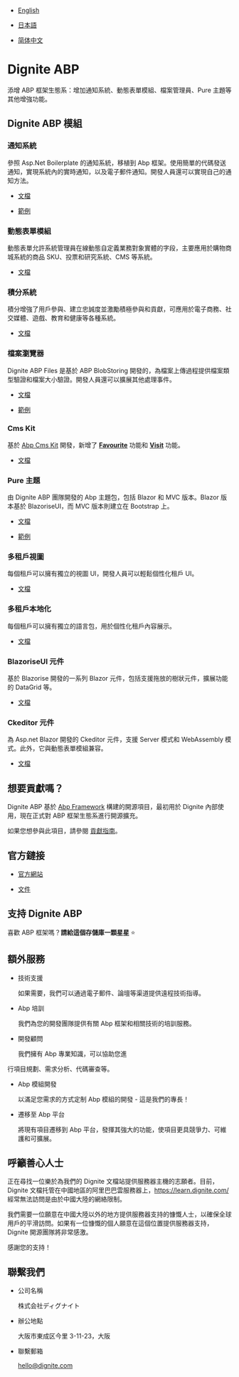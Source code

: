 
- [English](README.md)

- [日本語](README.ja.md)

- [简体中文](README.zh_Hans.md)

# Dignite ABP

添增 ABP 框架生態系：增加通知系統、動態表單模組、檔案管理員、Pure 主題等其他增強功能。

## Dignite ABP 模組

### 通知系統

參照 Asp.Net Boilerplate 的通知系統，移植到 Abp 框架。使用簡單的代碼發送通知，實現系統內的實時通知，以及電子郵件通知。開發人員還可以實現自己的通知方法。

- [文檔](https://learn.dignite.com/zh-Hans/abp/latest/Notifications)

- [範例](https://github.com/dignite-projects/dignite-abp/tree/main/samples/NotificationCenterSample)

### 動態表單模組

動態表單允許系統管理員在線動態自定義業務對象實體的字段，主要應用於購物商城系統的商品 SKU、投票和研究系統、CMS 等系統。

- [文檔](https://learn.dignite.com/zh-Hans/abp/latest/Dynamic-Forms)

### 積分系統

積分增強了用戶參與、建立忠誠度並激勵積極參與和貢獻，可應用於電子商務、社交媒體、遊戲、教育和健康等各種系統。

- [文檔](https://learn.dignite.com/zh-Hans/abp/latest/Points)

### 檔案瀏覽器

Dignite ABP Files 是基於 ABP BlobStoring 開發的，為檔案上傳過程提供檔案類型驗證和檔案大小驗證。開發人員還可以擴展其他處理事件。

- [文檔](https://learn.dignite.com/zh-Hans/abp/latest/File-Explorer)

- [範例](https://github.com/dignite-projects/dignite-abp/tree/main/samples/FileExplorerSample)

### Cms Kit

基於 [Abp Cms Kit](https://docs.abp.io/zh-Hans/abp/latest/Modules/Cms-Kit/Index) 開發，新增了 [**Favourite**](https://learn.dignite.com/ja/abp/latest/Cms-Kit/Favourite) 功能和 [**Visit**](https://learn.dignite.com/ja/abp/latest/Cms-Kit/Visit) 功能。

- [文檔](https://learn.dignite.com/zh-Hans/abp/latest/Cms-Kit/Index)

### Pure 主題

由 Dignite ABP 團隊開發的 Abp 主題包，包括 Blazor 和 MVC 版本。Blazor 版本基於 BlazoriseUI，而 MVC 版本則建立在 Bootstrap 上。

- [文檔](https://learn.dignite.com/zh-Hans/abp/latest/Pure-Theme)

- [範例](https://github.com/dignite-projects/dignite-abp/tree/main/modules/pure-theme)

### 多租戶視圖

每個租戶可以擁有獨立的視圖 UI，開發人員可以輕鬆個性化租戶 UI。

- [文檔](https://learn.dignite.com/zh-Hans/abp/latest/Views-MultiTenancy)

### 多租戶本地化

每個租戶可以擁有獨立的語言包，用於個性化租戶內容展示。

- [文檔](https://learn.dignite.com/zh-Hans/abp/latest/Localization-MultiTenancy)

### BlazoriseUI 元件

基於 Blazorise 開發的一系列 Blazor 元件，包括支援拖放的樹狀元件，擴展功能的 DataGrid 等。

- [文檔](https://learn.dignite.com/zh-Hans/abp/latest/BlazoriseUI-Component)

### Ckeditor 元件

為 Asp.net Blazor 開發的 Ckeditor 元件，支援 Server 模式和 WebAssembly 模式。此外，它與動態表單模組兼容。

- [文檔](https://learn.dignite.com/zh-Hans/abp/latest/Blazor-Ckeditor-Component)

## 想要貢獻嗎？

Dignite ABP 基於 [Abp Framework](https://github.com/abpframework) 構建的開源項目，最初用於 Dignite 內部使用，現在正式對 ABP 框架生態系進行開源擴充。

如果您想參與此項目，請參閱 [貢獻指南](https://learn.dignite.com/zh-Hans/abp/latest/Contribution/Index)。

## 官方鏈接

- <a href="https://dignite.com/dignite-abp" target="_blank">官方網站</a>

- <a href="https://learn.dignite.com/zh-Hans/abp" target="_blank">文件</a>

## 支持 Dignite ABP

喜歡 ABP 框架嗎？**請給這個存儲庫一顆星星** :star:

## 額外服務

- 技術支援

  如果需要，我們可以通過電子郵件、論壇等渠道提供遠程技術指導。

- Abp 培訓

  我們為您的開發團隊提供有關 Abp 框架和相關技術的培訓服務。

- 開發顧問

  我們擁有 Abp 專業知識，可以協助您進

行項目規劃、需求分析、代碼審查等。

- Abp 模組開發

  以滿足您需求的方式定制 Abp 模組的開發 - 這是我們的專長！

- 遷移至 Abp 平台

  將現有項目遷移到 Abp 平台，發揮其強大的功能，使項目更具競爭力、可維護和可擴展。

## 呼籲善心人士

正在尋找一位樂於為我們的 Dignite 文檔站提供服務器主機的志願者。目前，Dignite 文檔托管在中國地區的阿里巴巴雲服務器上，https://learn.dignite.com/ 經常無法訪問是由於中國大陸的網絡限制。

我們需要一位願意在中國大陸以外的地方提供服務器支持的慷慨人士，以確保全球用戶的平滑訪問。如果有一位慷慨的個人願意在這個位置提供服務器支持，Dignite 開源團隊將非常感激。

感謝您的支持！

## 聯繫我們

- 公司名稱

  株式会社ディグナイト

- 辦公地點

  大阪市東成区今里 3-11-23，大阪

- 聯繫郵箱
  
  <hello@dignite.com>
  